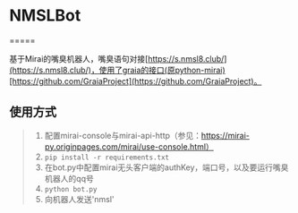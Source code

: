 # NMSLBot
=====

基于Mirai的嘴臭机器人，嘴臭语句对接[https://s.nmsl8.club/](https://s.nmsl8.club/)，使用了graia的接口(原python-mirai)[https://github.com/GraiaProject](https://github.com/GraiaProject)。

## 使用方式

> 1.  配置mirai-console与mirai-api-http（参见：https://mirai-py.originpages.com/mirai/use-console.html）
> 2. `pip install -r requirements.txt`
> 3. 在bot.py中配置mirai无头客户端的authKey，端口号，以及要运行嘴臭机器人的qq号
> 4. `python bot.py`
> 5. 向机器人发送'nmsl'
